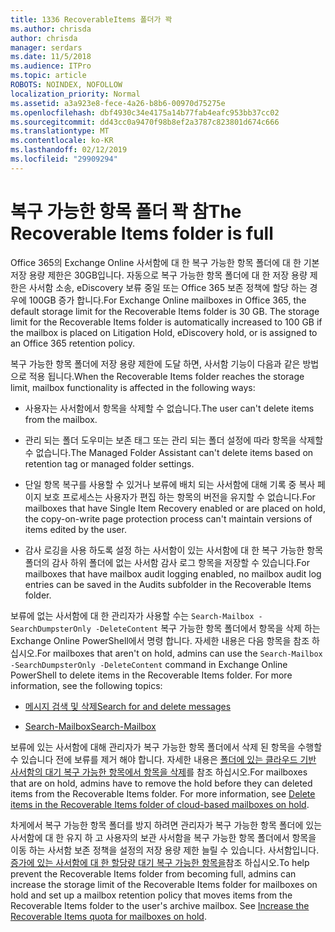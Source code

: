```yaml
---
title: 1336 RecoverableItems 폴더가 꽉
ms.author: chrisda
author: chrisda
manager: serdars
ms.date: 11/5/2018
ms.audience: ITPro
ms.topic: article
ROBOTS: NOINDEX, NOFOLLOW
localization_priority: Normal
ms.assetid: a3a923e8-fece-4a26-b8b6-00970d75275e
ms.openlocfilehash: dbf4930c34e4175a14b77fab4eafc953bb37cc02
ms.sourcegitcommit: dd43cc0a9470f98b8ef2a3787c823801d674c666
ms.translationtype: MT
ms.contentlocale: ko-KR
ms.lasthandoff: 02/12/2019
ms.locfileid: "29909294"
---
```

# <a name="the-recoverable-items-folder-is-full"></a><span data-ttu-id="c106a-102">복구 가능한 항목 폴더 꽉 참</span><span class="sxs-lookup"><span data-stu-id="c106a-102">The Recoverable Items folder is full</span></span>

<span data-ttu-id="c106a-p101">Office 365의 Exchange Online 사서함에 대 한 복구 가능한 항목 폴더에 대 한 기본 저장 용량 제한은 30GB입니다. 자동으로 복구 가능한 항목 폴더에 대 한 저장 용량 제한은 사서함 소송, eDiscovery 보류 중일 또는 Office 365 보존 정책에 할당 하는 경우에 100GB 증가 합니다.</span><span class="sxs-lookup"><span data-stu-id="c106a-p101">For Exchange Online mailboxes in Office 365, the default storage limit for the Recoverable Items folder is 30 GB. The storage limit for the Recoverable Items folder is automatically increased to 100 GB if the mailbox is placed on Litigation Hold, eDiscovery hold, or is assigned to an Office 365 retention policy.</span></span>
  
<span data-ttu-id="c106a-105">복구 가능한 항목 폴더에 저장 용량 제한에 도달 하면, 사서함 기능이 다음과 같은 방법으로 적용 됩니다.</span><span class="sxs-lookup"><span data-stu-id="c106a-105">When the Recoverable Items folder reaches the storage limit, mailbox functionality is affected in the following ways:</span></span>
  
- <span data-ttu-id="c106a-106">사용자는 사서함에서 항목을 삭제할 수 없습니다.</span><span class="sxs-lookup"><span data-stu-id="c106a-106">The user can't delete items from the mailbox.</span></span>
    
- <span data-ttu-id="c106a-107">관리 되는 폴더 도우미는 보존 태그 또는 관리 되는 폴더 설정에 따라 항목을 삭제할 수 없습니다.</span><span class="sxs-lookup"><span data-stu-id="c106a-107">The Managed Folder Assistant can't delete items based on retention tag or managed folder settings.</span></span>
    
- <span data-ttu-id="c106a-108">단일 항목 복구를 사용할 수 있거나 보류에 배치 되는 사서함에 대해 기록 중 복사 페이지 보호 프로세스는 사용자가 편집 하는 항목의 버전을 유지할 수 없습니다.</span><span class="sxs-lookup"><span data-stu-id="c106a-108">For mailboxes that have Single Item Recovery enabled or are placed on hold, the copy-on-write page protection process can't maintain versions of items edited by the user.</span></span>
    
- <span data-ttu-id="c106a-109">감사 로깅을 사용 하도록 설정 하는 사서함이 있는 사서함에 대 한 복구 가능한 항목 폴더의 감사 하위 폴더에 없는 사서함 감사 로그 항목을 저장할 수 있습니다.</span><span class="sxs-lookup"><span data-stu-id="c106a-109">For mailboxes that have mailbox audit logging enabled, no mailbox audit log entries can be saved in the Audits subfolder in the Recoverable Items folder.</span></span>
    
<span data-ttu-id="c106a-p102">보류에 없는 사서함에 대 한 관리자가 사용할 수는 `Search-Mailbox -SearchDumpsterOnly -DeleteContent` 복구 가능한 항목 폴더에서 항목을 삭제 하는 Exchange Online PowerShell에서 명령 합니다. 자세한 내용은 다음 항목을 참조 하십시오.</span><span class="sxs-lookup"><span data-stu-id="c106a-p102">For mailboxes that aren't on hold, admins can use the  `Search-Mailbox -SearchDumpsterOnly -DeleteContent` command in Exchange Online PowerShell to delete items in the Recoverable Items folder. For more information, see the following topics:</span></span> 
  
- [<span data-ttu-id="c106a-112">메시지 검색 및 삭제</span><span class="sxs-lookup"><span data-stu-id="c106a-112">Search for and delete messages</span></span>](https://docs.microsoft.com/office365/securitycompliance/search-for-and-delete-messagesadmin-help)
    
- [<span data-ttu-id="c106a-113">Search-Mailbox</span><span class="sxs-lookup"><span data-stu-id="c106a-113">Search-Mailbox</span></span>](https://docs.microsoft.com/powershell/module/exchange/mailboxes/Search-Mailbox)
    
<span data-ttu-id="c106a-p103">보류에 있는 사서함에 대해 관리자가 복구 가능한 항목 폴더에서 삭제 된 항목을 수행할 수 있습니다 전에 보류를 제거 해야 합니다. 자세한 내용은 [폴더에 있는 클라우드 기반 사서함의 대기 복구 가능한 항목에서 항목을 삭제](https://docs.microsoft.com/office365/securitycompliance/delete-items-in-the-recoverable-items-folder-of-mailboxes-on-hold)를 참조 하십시오.</span><span class="sxs-lookup"><span data-stu-id="c106a-p103">For mailboxes that are on hold, admins have to remove the hold before they can deleted items from the Recoverable Items folder. For more information, see [Delete items in the Recoverable Items folder of cloud-based mailboxes on hold](https://docs.microsoft.com/office365/securitycompliance/delete-items-in-the-recoverable-items-folder-of-mailboxes-on-hold).</span></span>
  
<span data-ttu-id="c106a-p104">차게에서 복구 가능한 항목 폴더를 방지 하려면 관리자가 복구 가능한 항목 폴더에 있는 사서함에 대 한 유지 하 고 사용자의 보관 사서함을 복구 가능한 항목 폴더에서 항목을 이동 하는 사서함 보존 정책을 설정의 저장 용량 제한 늘릴 수 있습니다. 사서함입니다. [증가에 있는 사서함에 대 한 할당량 대기 복구 가능한 항목을](https://docs.microsoft.com/office365/securitycompliance/increase-the-recoverable-quota-for-mailboxes-on-hold)참조 하십시오.</span><span class="sxs-lookup"><span data-stu-id="c106a-p104">To help prevent the Recoverable Items folder from becoming full, admins can increase the storage limit of the Recoverable Items folder for mailboxes on hold and set up a mailbox retention policy that moves items from the Recoverable Items folder to the user's archive mailbox. See [Increase the Recoverable Items quota for mailboxes on hold](https://docs.microsoft.com/office365/securitycompliance/increase-the-recoverable-quota-for-mailboxes-on-hold).</span></span>
  

